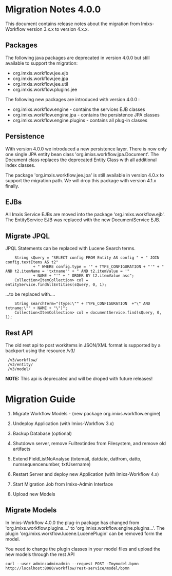 # Migration Notes 4.0.0

This document contains release notes about the migration from Imixs-Workflow version 3.x.x to version 4.x.x.

## Packages

The following java packages are deprecated in version 4.0.0 but still available to support the migration:

 * org.imxis.workflow.jee.ejb
 * org.imxis.workflow.jee.jpa
 * org.imxis.workflow.jee.util
 * org.imxis.workflow.plugins.jee
 
The following new packages are introduced with version 4.0.0 :

 * org.imixs.workflow.engine - contains the services EJB classes
 * org.imixs.workflow.engine.jpa - contains the persistence JPA classes
 * org.imixs.workflow.engine.plugins - contains all plug-in classes
 
## Persistence

With version 4.0.0 we introduced a new persistence layer. There is now only one single JPA entity bean class 'org.imixs.workflow.jpa.Document'. The Document class replaces the deprecated Entity Class with all additional index classes.

The package 'org.imxis.workflow.jee.jpa' is still available in version 4.0.x to support the migration path. We will drop this package with version 4.1.x finally. 
 
 
## EJBs

All Imxis Service EJBs are moved into the package 'org.imixs.workflow.ejb'. The EntityService EJB was replaced with the new DocumentService EJB.  

## Migrate JPQL 

JPQL Statements can be replaced with Lucene Search terms.

		String sQuery = "SELECT config FROM Entity AS config " + " JOIN config.textItems AS t2"
				+ " WHERE config.type = '" + TYPE_CONFIGURATION + "'" + " AND t2.itemName = 'txtname'" + " AND t2.itemValue = '"
				+ NAME + "'" + " ORDER BY t2.itemValue asc";
		Collection<ItemCollection> col = entityService.findAllEntities(sQuery, 0, 1);

...to be replaced with....
		
		String searchTerm="(type:\"" + TYPE_CONFIGURATION  +"\" AND txtname:\"" + NAME + "\")";
		Collection<ItemCollection> col = documentService.find(sQuery, 0, 1);

## Rest API

The old rest api to post workitems in JSON/XML format is supported by a backport using the resource /v3/

     /v3/workflow/
     /v3/entity/
     /v3/model/

**NOTE:** This api is deprecated and will be droped with future releases!
		
# Migration Guide

 1. Migrate Workflow Models - (new package org.imixs.workflow.engine)

 2. Undeploy Application (with Imixs-Workflow 3.x)

 2. Backup Database (optional)
 
 3. Shutdown server, remove Fulltextindex from Filesystem, and remove old artifacts
 
 4. Extend FieldListNoAnalyse (txtemail, datdate, datfrom, datto, numsequencenumber, txtUsername)

 5. Restart Server and deploy new Application (with Imixs-Workflow 4.x) 
  
 6. Start Migration Job from Imixs-Admin Interface
 
 7. Upload new Models
 
 
## Migrate Models

In Imixs-Workflow 4.0.0 the plug-in package has changed from 'org.imixs.workflow.plugins....'  to 'org.imixs.workflow.engine.plugins...'.
The plugin 'org.imixs.workflow.lucene.LucenePlugin' can be removed form the model. 

You need to change the plugin classes in your model files and upload the new models through the rest API

	curl --user admin:adminadmin --request POST -Tmymodel.bpmn http://localhost:8080/workflow/rest-service/model/bpmn
 		